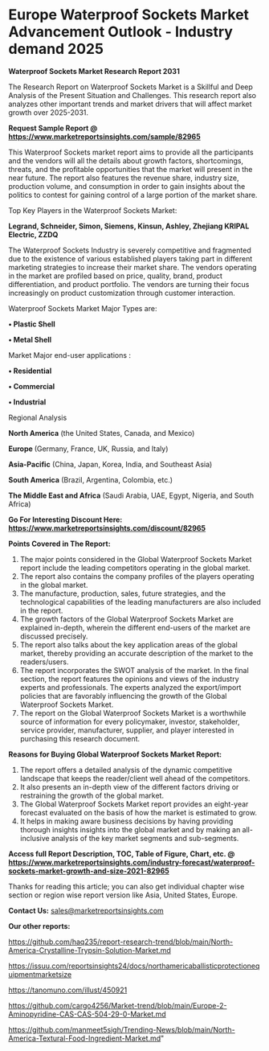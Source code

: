 # Europe Waterproof Sockets Market Advancement Outlook - Industry demand 2025

<strong>Waterproof Sockets Market Research Report 2031</strong>

The Research Report on Waterproof Sockets Market is a Skillful and Deep Analysis of the Present Situation and Challenges. This research report also analyzes other important trends and market drivers that will affect market growth over 2025-2031.

<strong>Request Sample Report @ <a href=https://www.marketreportsinsights.com/sample/82965>https://www.marketreportsinsights.com/sample/82965</a></strong>

This Waterproof Sockets market report aims to provide all the participants and the vendors will all the details about growth factors, shortcomings, threats, and the profitable opportunities that the market will present in the near future. The report also features the revenue share, industry size, production volume, and consumption in order to gain insights about the politics to contest for gaining control of a large portion of the market share.

Top Key Players in the Waterproof Sockets Market:

<strong>Legrand, Schneider, Simon, Siemens, Kinsun, Ashley, Zhejiang KRIPAL Electric, ZZDQ</strong>

The Waterproof Sockets Industry is severely competitive and fragmented due to the existence of various established players taking part in different marketing strategies to increase their market share. The vendors operating in the market are profiled based on price, quality, brand, product differentiation, and product portfolio. The vendors are turning their focus increasingly on product customization through customer interaction.

Waterproof Sockets Market Major Types are:

<strong>• Plastic Shell

• Metal Shell</strong>

Market Major end-user applications :

<strong>• Residential

• Commercial

• Industrial</strong>

Regional Analysis

</u><strong><b>North America</b></strong> (the United States, Canada, and Mexico)

<strong><b>Europe </b></strong>(Germany, France, UK, Russia, and Italy)

<strong><b>Asia-Pacific</b></strong> (China, Japan, Korea, India, and Southeast Asia)

<strong><b>South America</b></strong> (Brazil, Argentina, Colombia, etc.)

<strong><b>The Middle East and Africa</b></strong> (Saudi Arabia, UAE, Egypt, Nigeria, and South Africa)

<strong>Go For Interesting Discount Here: <a href=https://www.marketreportsinsights.com/discount/82965>https://www.marketreportsinsights.com/discount/82965</a></strong>

<strong>Points Covered in The Report:</strong>
<ol>
  <li>The major points considered in the Global Waterproof Sockets Market report include the leading competitors operating in the global market.</li>
  <li>The report also contains the company profiles of the players operating in the global market.</li>
  <li>The manufacture, production, sales, future strategies, and the technological capabilities of the leading manufacturers are also included in the report.</li>
  <li>The growth factors of the Global Waterproof Sockets Market are explained in-depth, wherein the different end-users of the market are discussed precisely.</li>
  <li>The report also talks about the key application areas of the global market, thereby providing an accurate description of the market to the readers/users.</li>
  <li>The report incorporates the SWOT analysis of the market. In the final section, the report features the opinions and views of the industry experts and professionals. The experts analyzed the export/import policies that are favorably influencing the growth of the Global Waterproof Sockets Market.</li>
  <li>The report on the Global Waterproof Sockets Market is a worthwhile source of information for every policymaker, investor, stakeholder, service provider, manufacturer, supplier, and player interested in purchasing this research document.</li>
</ol>
<strong>Reasons for Buying Global Waterproof Sockets Market Report:</strong>

<ol>
  <li>The report offers a detailed analysis of the dynamic competitive landscape that keeps the reader/client well ahead of the competitors.</li>
  <li>It also presents an in-depth view of the different factors driving or restraining the growth of the global market.</li>
  <li>The Global Waterproof Sockets Market report provides an eight-year forecast evaluated on the basis of how the market is estimated to grow.</li>
  <li>It helps in making aware business decisions by having providing thorough insights insights into the global market and by making an all-inclusive analysis of the key market segments and sub-segments.</li>
</ol>
<strong>Access full Report Description, TOC, Table of Figure, Chart, etc. @ <a href=https://www.marketreportsinsights.com/industry-forecast/waterproof-sockets-market-growth-and-size-2021-82965>https://www.marketreportsinsights.com/industry-forecast/waterproof-sockets-market-growth-and-size-2021-82965</a></strong>


Thanks for reading this article; you can also get individual chapter wise section or region wise report version like Asia, United States, Europe.

<strong>Contact Us:</strong>
sales@marketreportsinsights.com

<strong>Our other reports:</strong>

<a href=https://github.com/haq235/report-research-trend/blob/main/North-America-Crystalline-Trypsin-Solution-Market.md>https://github.com/haq235/report-research-trend/blob/main/North-America-Crystalline-Trypsin-Solution-Market.md</a>

<a href=https://issuu.com/reportsinsights24/docs/northamericaballisticprotectionequipmentmarketsize>https://issuu.com/reportsinsights24/docs/northamericaballisticprotectionequipmentmarketsize</a>

<a href=https://tanomuno.com/illust/450921>https://tanomuno.com/illust/450921</a>

<a href=https://github.com/cargo4256/Market-trend/blob/main/Europe-2-Aminopyridine-CAS-CAS-504-29-0-Market.md>https://github.com/cargo4256/Market-trend/blob/main/Europe-2-Aminopyridine-CAS-CAS-504-29-0-Market.md</a>

<a href=https://github.com/manmeet5sigh/Trending-News/blob/main/North-America-Textural-Food-Ingredient-Market.md>https://github.com/manmeet5sigh/Trending-News/blob/main/North-America-Textural-Food-Ingredient-Market.md</a>"

